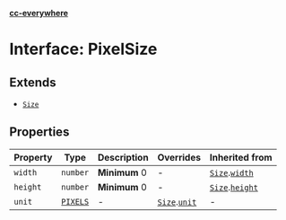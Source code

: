 [**cc-everywhere**](../../../../../index.md)

<HorizontalLine />

# Interface: PixelSize

## Extends

- [`Size`](size.md)

## Properties

| Property | Type | Description | Overrides | Inherited from |
| ------ | ------ | ------ | ------ | ------ |
| `width` | `number` | **Minimum** 0 | - | [`Size`](size.md).[`width`](size.md#width) |
| `height` | `number` | **Minimum** 0 | - | [`Size`](size.md).[`height`](size.md#height) |
| `unit` | [`PIXELS`](../enumerations/size-unit.md#pixels) | - | [`Size`](size.md).[`unit`](size.md#unit) | - |
